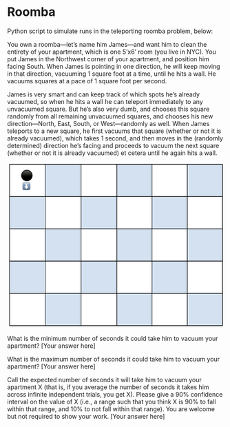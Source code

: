 # Roomba
Python script to simulate runs in the teleporting roomba problem, below:

You own a roomba—let’s name him James—and want him to clean the entirety of your apartment, which is one 5’x6’ room (you live in NYC). You put James in the Northwest corner of your apartment, and position him facing South. When James is pointing in one direction, he will keep moving in that direction, vacuuming 1 square foot at a time, until he hits a wall. He vacuums squares at a pace of 1 square foot per second. 

James is very smart and can keep track of which spots he’s already vacuumed, so when he hits a wall he can teleport immediately to any unvacuumed square. But he’s also very dumb, and chooses this square randomly from all remaining unvacuumed squares, and chooses his new direction—North, East, South, or West—randomly as well. When James teleports to a new square, he first vacuums that square (whether or not it is already vacuumed), which takes 1 second, and then moves in the (randomly determined) direction he’s facing and proceeds to vacuum the next square (whether or not it is already vacuumed) et cetera until he again hits a wall.

![](./images/RoombaGrid.png)

What is the minimum number of seconds it could take him to vacuum your apartment?
[Your answer here]

What is the maximum number of seconds it could take him to vacuum your apartment?
[Your answer here]

Call the expected number of seconds it will take him to vacuum your apartment X (that is, if you average the number of seconds it takes him across infinite independent trials, you get X). Please give a 90% confidence interval on the value of X (i.e., a range such that you think X is 90% to fall within that range, and 10% to not fall within that range). You are welcome but not required to show your work. 
[Your answer here]
